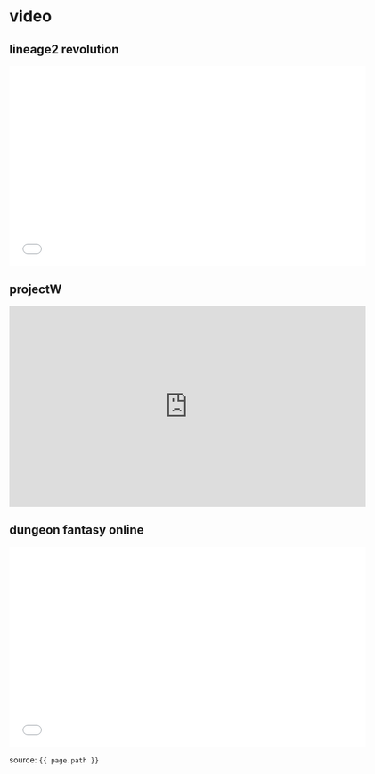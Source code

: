 
# video

## lineage2 revolution  
<iframe width="640" height="360" src="lineage.mp4?autoplay=0&loop=1&autopause=1" title="YouTube video player" frameborder="0" allow="accelerometer; clipboard-write; encrypted-media; gyroscope; picture-in-picture" allowfullscreen></iframe>

## projectW
<iframe width="640" height="360" src="https://serviceapi.nmv.naver.com/flash/convertIframeTag.nhn?vid=3F7EFFD4A60A424735597313E770EB5F991E&outKey=V122400ac20d96d304e0c68a053a32cc775af12494c83db5fbc4a68a053a32cc775af" frameborder="no" scrolling="no" title="NaverVideo" allow="autoplay; gyroscope; accelerometer; encrypted-media" allowfullscreen></iframe>

## dungeon fantasy online
<iframe width="640" height="360" src="dungeonFantasy.mp4" title="YouTube video player" frameborder="0" allow="accelerometer; clipboard-write; encrypted-media; gyroscope; picture-in-picture" allowfullscreen></iframe>

source: `{{ page.path }}`
